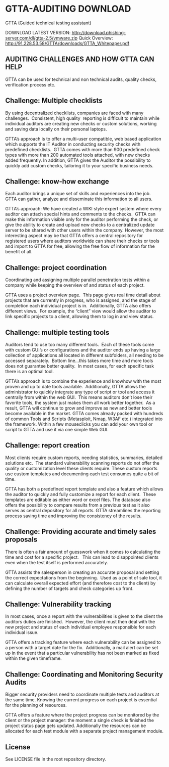# GTTA-AUDITING DOWNLOAD
GTTA (Guided technical testing assistant)

DOWNLOAD LATEST VERSION: http://download.phishing-server.com/dl/gtta-2.5/vmware.zip
Quick Overview: http://91.228.53.58/GTTA/downloads/GTTA_Whitepaper.pdf



AUDITING CHALLENGES AND HOW GTTA CAN HELP
-----------------------------------------------------------------------------------
GTTA can be used for technical and non technical audits, quality checks, verification process etc.


Challenge: Multiple checklists 
-----------------------------------------------------------------------------------
By using decentralized checklists, companies are faced with many challenges.  Consistent, high quality  reporting is difficult to maintain while individual auditors are creating new checks or custom solutions, working and saving data locally on their personal laptops. 

GTTA’s approach is to offer a multi-user compatible, web based application which supports the IT Auditor in conducting security checks with predefined checklists.  GTTA comes with more than 900 predefined check types with more than 200 automated tools attached, with new checks added frequently. In addition, GTTA gives the Auditor the possibility to quickly add custom checks, tailoring it to your specific business needs.  


Challenge: know-how exchange
-----------------------------------------------------------------------------------
Each auditor brings a unique set of skills and experiences into the job.  GTTA can gather, analyze and disseminate this information to all users.  

GTTA’s approach: We have created a WIKI style expert system where every auditor can attach special hints and comments to the checks.  GTTA can make this information visible only for the auditor performing the check, or give the ability to create and upload new checks to a centralized update server to be shared with other users within the company. However, the most interesting aspect may be that GTTA offers a central repository for registered users where auditors worldwide can share their checks or tools and import to GTTA for free, allowing the free flow of information for the benefit of all. 



Challenge: project coordination
-----------------------------------------------------------------------------------
Coordinating and assigning multiple parallel penetration tests within a company while keeping the overview of and status of each project.  

GTTA uses a project overview page.  This page gives real time detail about projects that are currently in progress, who is assigned, and the stage of completion each individual project is in.  Additionally, GTTA also offers different views.  For example, the “client” view would allow the auditor to link specific projects to a client, allowing them to log in and view status. 

Challenge: multiple testing tools
-----------------------------------------------------------------------------------
Auditors tend to use too many different tools.  Each of these tools come with custom GUI’s or configurations and the auditor ends up having a large collection of applications all located in different subfolders, all needing to be accessed separately.  Bottom line…this takes more time and more tools does not guarantee better quality.  In most cases, for each specific task there is an optimal tool.   

GTTA’s approach is to combine the experience and knowhow with the most proven and up to date tools available.  Additionally, GTTA allows the administrator to quickly integrate any type of script or tool and access it centrally from within the web GUI.  This means auditors don’t lose their favorite tools, the system just makes them all work better together.  As a result, GTTA will continue to grow and improve as new and better tools become available in the market. GTTA comes already packed with hundreds of common Tools and Scripts (Metasploit, Nmap, W3AF etc.) integrated into the framework. Within a few mouseclicks you can add your own tool or script to GTTA and use it via one simple Web GUI. 


Challenge: report creation
-----------------------------------------------------------------------------------
Most clients require custom reports, needing statistics, summaries, detailed solutions etc.  The standard vulnerability scanning reports do not offer the quality or customization level these clients require. These custom reports use custom templates and documenting each test consumes quite a bit of time.   

GTTA has both a predefined report template and also a feature which allows the auditor to quickly and fully customize a report for each client.  These templates are editable as either word or excel files. The database also offers the possibility to compare results from a previous test as it also serves as central depository for all reports. GTTA streamlines the reporting process saving time and improving the consistency of the results.



Challenge: Providing accurate and timely sales proposals
-----------------------------------------------------------------------------------
There is often a fair amount of guesswork when it comes to calculating the time and cost for a specific project.   This can lead to disappointed clients even when the test itself is performed accurately.   

GTTA assists the salesperson in creating an accurate proposal and setting the correct expectations from the beginning.  Used as a point of sale tool, it can calculate overall expected effort (and therefore cost to the client) by defining the number of targets and check categories up front.   

Challenge: Vulnerability tracking
-----------------------------------------------------------------------------------
In most cases, once a report with the vulnerabilities is given to the client the auditors duties are finished.  However, the client must then deal with the new project and status of each individual employee responsible for each individual issue.  

GTTA offers a tracking feature where each vulnerability can be assigned to a person with a target date for the fix.  Additionally, a mail alert can be set up in the event that a particular vulnerability has not been marked as fixed within the given timeframe.  


Challenge: Coordinating and Monitoring Security Audits
-----------------------------------------------------------------------------------
Bigger security providers need to coordinate multiple tests and auditors at the same time. Knowing the current progress on each project is essential for the planning of resources.  

GTTA offers a feature where the project progress can be monitored by the client or the project manager: the moment a single check is finished the project status page gets updated. Additionally the resources can be allocated for each test module with a separate project management module. 


License
-------
See LICENSE file in the root repository directory.
